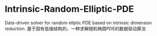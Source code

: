 # Intrinsic-Random-Elliptic-PDE
Data-driven solver for random ellptic PDE based on intrinsic dimension reduction. 基于固有低维结构的，一种求解随机椭圆PDE的数据驱动算法
